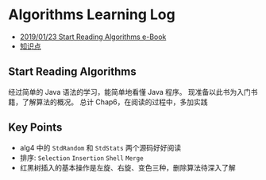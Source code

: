 # Algorithms Learning Log

- [2019/01/23 Start Reading Algorithms e-Book](#start-reading-algorithms)
- [知识点](#key-points)

## Start Reading Algorithms

经过简单的 Java 语法的学习，能简单地看懂 Java 程序。
现准备以此书为入门书籍，了解算法的概况。
总计 Chap6，在阅读的过程中，多加实践

## Key Points

- alg4 中的 `StdRandom` 和 `StdStats` 两个源码好好阅读
- 排序: `Selection` `Insertion` `Shell` `Merge`
- 红黑树插入的基本操作是左旋、右旋、变色三种，删除算法待深入了解